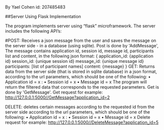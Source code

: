 By Yael Cohen
id: 207485483‏

##Server Using Flask Implementation

The program implements server using “flask” microframework.
The server includes the following API’s:

#POST:
Receives a json message from the user and saves the message on the server side - in a database (using sqlite). Post is done by 'AddMessage', The message contains application id, session id, message id, participants list and content, in the following json format: 
{
        application_id: {application id}
        session_id: {unique session id}
        message_id: {unique message id}
        participants: [list of participant names]
        content: {message}
} 
GET:
Returns data from the server side (that is stored in sqlite database) in a json format, according to the url parameters, which should be one of the following: 
•	Application id = x : 
•	Session id = x
•	Message id = x
The program will return the filtered data that corresponds to the requested parameters. Get is done by 'GetMessage'.
Get request for example: http://127.0.0.1:5000//GetMessage?application_id=2

DELETE:
deletes certain messages according to the requested id from the server side according to the url parameters, which should be one of the following: 
•	Application id = x : 
•	Session id = x
•	Message id = x
Delete request for example: http://127.0.0.1:5000//DeleteMessage?application_id=5

